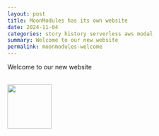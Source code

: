 ```yaml
---
layout: post
title: MoonModules has its own website
date: 2024-11-04
categories: story history serverless aws modal
summary: Welcome to our new website 
permalink: moonmodules-welcome
---
```


<style>
    p img {
        text-align: center;
        padding: 0;
    }
</style>

Welcome to our new website

<br><img width="100" src="https://github.com/user-attachments/assets/33986337-3f1c-40ab-803e-820b33fbdd05">